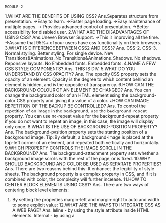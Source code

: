                                                                      MODULE-2
1.WHAT ARE THE BENEFITS OF USING CSS?
Ans.Separates structure from presentation.
->Esay to learn.
->Faster page loading.
->Easy maintenance of multiple pages.
-> Provides advanced control of presentation.
->Better accessibility for disabled user.
2.WHAT ARE THE DISADVANTAGES OF USING CSS?
Ans.Uneven Browser Support.
->This is improving all the time.
->Assume that 95%+ of your users have css functionality on their browsers.
3.WHAT IS DIFFERENCE BETWEEN CSS2 AND CSS3?
Ans.                           CSS-2.                                                   CSS-3.
                           Normal styling.                                    Better styling.
                          For single device.                                 New Transitions&Animations.
                          No Transitions&Animations.             Shadows.
                          No shadows.                                         Reponsive layouts.
                         No Embedded fonts.                            Embedded fonts.
 4.NAME A  FEW  CSS  STYLE  COMPONENTS?
Ans. THIS IS DIV.
5.WHAT DO YOU UNDERSTAND BY CSS OPACITY?
Ans. The opacity CSS property sets the opacity of an element. Opacity is the degree to which content behind an element is hidden, and is the opposite of transparency.
6.HOW CAN THE BACKGROUND COLOUR OF AN ELEMENT BE CHANGED?
Ans. You can change the background color of an HTML element using the background-color CSS property and giving it a value of a color.
7.HOW CAN IMAGE REPETITION OF THE BACKUP BE CONTROLLED?
Ans. To control the repetition of an image in the background, use the background-repeat property. You can use no-repeat value for the background-repeat property if you do not want to repeat an image, in this case, the image will display only once.
8.WHAT IS THE USE OF BACKGROUND-POSITION PROPERTY?
Ans. The background-position property sets the starting position of a background image. Tip: By default, a background-image is placed at the top-left corner of an element, and repeated both vertically and horizontally.
9.WHICH PROPERTY CONTROLS THE IMAGE SCROLL IN THE BACKGROUND?
Ans. The background-attachment property sets whether a background image scrolls with the rest of the page, or is fixed.
10.WHY SHOULD BACKGROUND AND COLOR BE USED AS SEPARATE PROPERTIES?
Ans.  There are two reasons behind this: It enhances the legibility of style sheets. The background property is a complex property in CSS, and if it is combined with color, the complexity will further increase.
11.HOW TO CENTER BLOCK ELEMENTS USING CSS1?
Ans. There are two ways of centering block level elements:

1. By setting the properties margin-left and margin-right to auto and width to some explicit value:
12.WHAT ARE THE WAYS TO INTEGRATE CSS AS A WEB PAGE?
Ans. Inline - by using the style attribute inside HTML elements. Internal - by using a <style> element in the <head> section. External - by using a <link> element to link to an external CSS file.
13.WHAT IS EMBEDDED STYLE SHEETS?
Ans.  It allows you to define styles for a particular HTML document as a whole in one place.
14.WHAT ARE THE EXTERNAL STYLE SHEETS?
Ans. An external style sheet is a separate CSS file that can be accessed by creating a link within the head section of the webpage. Multiple webpages can use the same link to access the stylesheet. The link to an external style sheet is placed within the head section of the page.
15.WHAT ARE ADVANTAGES AND DISADVANTAGES OF USING EXTERNAL STYLE SHEETS?
Ans. External style sheets have the following advantages over internal and inline styles:
•         one change to the style sheet will change all linked pages.
•         you can create classes of styles that can then be used on many different HTML elements.
•         consistent look and feel across multiple web pages.
 
16.WHAT IS THE MEANING OF THE CSS SELECTOR?
Ans. A CSS selector is the first part of a CSS Rule. It is a pattern of elements and other terms that tell the browser which HTML elements should be selected to have the CSS property values inside the rule applied to them.
 
17.WHAT ARE THE MEDIA TYPES ALLOWDED BY CSS?
Ans. CSS 2.1 defines the following media groups:
•         continuous or paged.
•         visual, audio, speech, or tactile.
•         grid (for character grid devices), or bitmap.
•         interactive (for devices that allow user interaction), or static (for those that do not).
•         all (includes all media types)
18.WHAT IS THE RULE SET?
Ans. A collection of rules or signatures that network traffic or system activity is compared against to determine an action to take—such as forwarding or rejecting a packet, creating an alert, or allowing a system event. 
